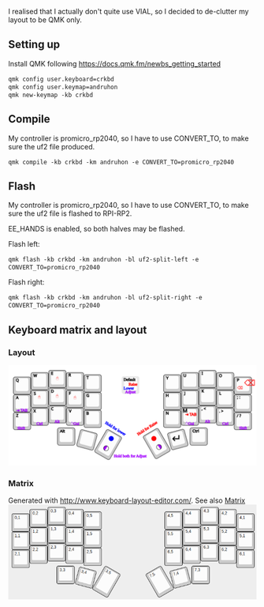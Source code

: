 I realised that I actually don't quite use VIAL, so I decided
to de-clutter my layout to be QMK only.

## Setting up
Install QMK following https://docs.qmk.fm/newbs_getting_started
```
qmk config user.keyboard=crkbd
qmk config user.keymap=andruhon
qmk new-keymap -kb crkbd
```

## Compile
My controller is promicro_rp2040, so I have to use CONVERT_TO,
to make sure the uf2 file produced.
```
qmk compile -kb crkbd -km andruhon -e CONVERT_TO=promicro_rp2040
```

## Flash
My controller is promicro_rp2040, so I have to use CONVERT_TO,
to make sure the uf2 file is flashed to RPI-RP2.

EE_HANDS is enabled, so both halves may be flashed.

Flash left:
```
qmk flash -kb crkbd -km andruhon -bl uf2-split-left -e CONVERT_TO=promicro_rp2040
```

Flash right:
```
qmk flash -kb crkbd -km andruhon -bl uf2-split-right -e CONVERT_TO=promicro_rp2040
```

## Keyboard matrix and layout

### Layout
![Layout](keyboard-layout-inkscape.svg)

### Matrix
Generated with http://www.keyboard-layout-editor.com/.
See also [Matrix](matrix.json)
![Matrix](matrix.png)
